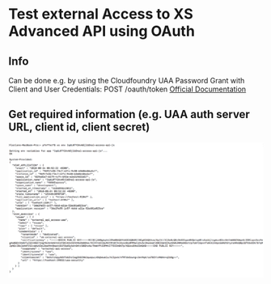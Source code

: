 # Test external Access to XS Advanced API using OAuth

## Info
Can be done e.g. by using the Cloudfoundry UAA Password Grant with Client and User Credentials: POST /oauth/token
[Official Documentation](https://github.com/cloudfoundry/uaa/blob/develop/docs/UAA-APIs.rst)

## Get required information (e.g. UAA auth server URL, client id, client secret)
![](./doc/img/01_xs_env.png)